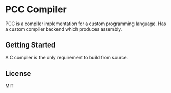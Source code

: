 # PCC Compiler

PCC is a compiler implementation for a custom programming language. Has a custom compiler backend which produces assembly.

## Getting Started

A C compiler is the only requirement to build from source.

## License

MIT
